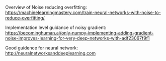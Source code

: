 Overview of Noise reducing overfitting:
https://machinelearningmastery.com/train-neural-networks-with-noise-to-reduce-overfitting/

Implementation level guidance of noisy gradient:
https://becominghuman.ai/only-numpy-implementing-adding-gradient-noise-improves-learning-for-very-deep-networks-with-adf23067f9f1

Good guidence for neural network:
http://neuralnetworksanddeeplearning.com
